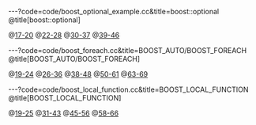 ---?code=code/boost_optional_example.cc&title=boost::optional
@title[boost::optional]

@[17-20](1.使用不可能存在的值)
@[22-28](2.使用单独的boost值标记)
@[30-37](3.使用boost::optional)
@[39-46](boost::optional用法)

---?code=code/boost_foreach.cc&title=BOOST_AUTO/BOOST_FOREACH
@title[BOOST_AUTO/BOOST_FOREACH]

@[19-24](遍历std::vector)
@[26-36](遍历std::map)
@[38-48](统一的遍历方式)
@[50-61](BOOST_AUTO和BOOST_FOREACH结合)
@[63-69](C++11)

---?code=code/boost_local_function.cc&title=BOOST_LOCAL_FUNCTION
@title[BOOST_LOCAL_FUNCTION]

@[19-25](结构定义)
@[31-43](普通排序方式)
@[45-56](通过boost::bind绑定排序)
@[58-66](通过BOOST_LOCAL_FUNCTION排序)
